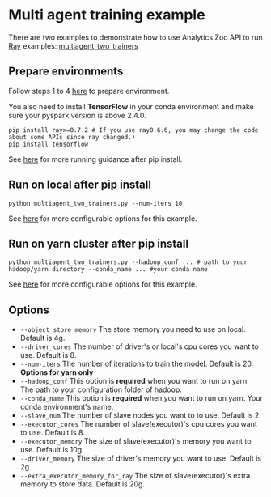 # Multi agent training example
There are two examples to demonstrate how to use Analytics Zoo API to run [Ray](https://github.com/ray-project/ray) examples: 
[multiagent_two_trainers](https://github.com/ray-project/ray/blob/master/rllib/examples/multiagent_two_trainers.py)


## Prepare environments
Follow steps 1 to 4 [here](https://analytics-zoo.github.io/master/#ProgrammingGuide/rayonspark/#steps-to-run-rayonspark) to prepare environment.

You also need to install **TensorFlow** in your conda environment and make sure your pyspark version is above 2.4.0.
```shell script
pip install ray>=0.7.2 # If you use ray0.6.6, you may change the code about some APIs since ray changed.)
pip install tensorflow
```

See [here](https://analytics-zoo.github.io/master/#PythonUserGuide/run/#run-after-pip-install)
for more running guidance after pip install. 

## Run on local after pip install
```
python multiagent_two_trainers.py --num-iters 10
```
See [here](#Options) for more configurable options for this example.

## Run on yarn cluster after pip install 
```
python multiagent_two_trainers.py --hadoop_conf ... # path to your hadoop/yarn directory --conda_name ... #your conda name
```
 
See [here](#Options) for more configurable options for this example.

## Options
- `--object_store_memory` The store memory you need to use on local. Default is 4g.
- `--driver_cores` The number of driver's or local's cpu cores you want to use. Default is 8.
- `--num-iters` The number of iterations to train the model. Default is 20.
**Options for yarn only**
- `--hadoop_conf` This option is **required** when you want to run on yarn. The path to your configuration folder of hadoop.
- `--conda_name` This option is **required** when you want to run on yarn. Your conda environment's name.
- `--slave_num` The number of slave nodes you want to to use. Default is 2.
- `--executor_cores` The number of slave(executor)'s cpu cores you want to use. Default is 8.
- `--executor_memory` The size of slave(executor)'s memory you want to use. Default is 10g.
- `--driver_memory` The size of driver's memory you want to use. Default is 2g
- `--extra_executor_memory_for_ray` The size of slave(executor)'s extra memory to store data. Default is 20g.
